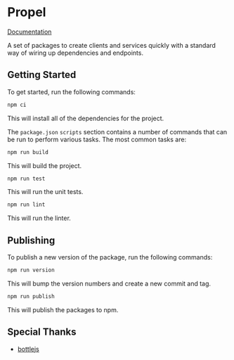 # Propel

[Documentation](http://capsulecat.com/propel/)

A set of packages to create clients and services quickly with a standard way
of wiring up dependencies and endpoints.

## Getting Started

To get started, run the following commands:

```bash
npm ci
```

This will install all of the dependencies for the project.

The `package.json` `scripts` section contains a number of commands that can be
run to perform various tasks. The most common tasks are:

```bash
npm run build
```

This will build the project.

```bash
npm run test
```

This will run the unit tests.

```bash
npm run lint
```

This will run the linter.

## Publishing

To publish a new version of the package, run the following commands:

```bash
npm run version
```

This will bump the version numbers and create a new commit and tag.

```bash
npm run publish
```

This will publish the packages to npm.

## Special Thanks

* [bottlejs](https://github.com/young-steveo/bottlejs)
